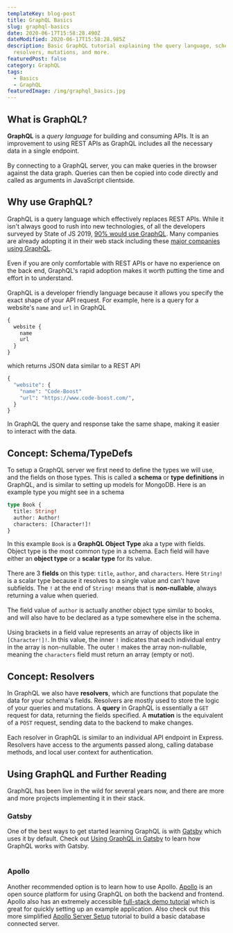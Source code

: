 ```yaml
---
templateKey: blog-post
title: GraphQL Basics
slug: graphql-basics
date: 2020-06-17T15:58:28.490Z
dateModified: 2020-06-17T15:58:28.985Z
description: Basic GraphQL tutorial explaining the query language, schema,
  resolvers, mutations, and more.
featuredPost: false
category: GraphQL
tags:
  - Basics
  - GraphQL
featuredImage: /img/graphql_basics.jpg
---
```

## What is GraphQL?

**GraphQL** is a _query language_ for building and consuming APIs. It is an improvement to
using REST APIs as GraphQL includes all the necessary data in a single endpoint.  
&nbsp;  
By connecting to a GraphQL server, you can make queries in the browser against the data
graph. Queries can then be copied into code directly and called as arguments in JavaScript
clientside.

## Why use GraphQL?

GraphQL is a query language which effectively replaces REST APIs. While it isn't always
good to rush into new technologies, of all the developers surveyed by State of JS 2019,
[90% would use GraphQL](https://2019.stateofjs.com/data-layer/graphql/). Many companies
are already adopting it in their web stack including these
[major companies using GraphQL](https://graphql.org/users/).  
&nbsp;  
Even if you are only comfortable with REST APIs or have no experience on the back end,
GraphQL's rapid adoption makes it worth putting the time and effort in to understand.  
&nbsp;  
GraphQL is a developer friendly language because it allows you specify the exact shape of
your API request. For example, here is a query for a website's `name` and `url` in GraphQL

```graphql
{
  website {
    name
    url
  }
}
```

which returns JSON data similar to a REST API

```graphql
{
  "website": {
    "name": "Code-Boost"
    "url": "https://www.code-boost.com/",
  }
}
```

In GraphQL the query and response take the same shape, making it easier to interact with
the data.

## Concept: Schema/TypeDefs

To setup a GraphQL server we first need to define the types we will use, and the fields on
those types. This is called a **schema** or **type definitions** in GraphQL, and is
similar to setting up models for MongoDB. Here is an example type you might see in a
schema

```graphql
type Book {
  title: String!
  author: Author!
  characters: [Character!]!
}
```

In this example `Book` is a **GraphQL Object Type** aka a type with fields. Object type is
the most common type in a schema. Each field will have either an **object type** or a
**scalar type** for its value.  
&nbsp;  
There are 3 **fields** on this type: `title`, `author`, and `characters`. Here `String!`
is a scalar type because it resolves to a single value and can't have subfields. The `!`
at the end of `String!` means that is **non-nullable**, always returning a value when
queried.  
&nbsp;  
The field value of `author` is actually another object type similar to books, and will
also have to be declared as a type somewhere else in the schema.  
&nbsp;  
Using brackets in a field value represents an array of objects like in `[Character!]!`. In
this value, the inner `!` indicates that each individual entry in the array is
non-nullable. The outer `!` makes the array non-nullable, meaning the `characters` field
must return an array (empty or not).

## Concept: Resolvers

In GraphQL we also have **resolvers**, which are functions that populate the data for your
schema's fields. Resolvers are mostly used to store the logic of your queries and
mutations. A **query** in GraphQL is essentially a `GET` request for data, returning the
fields specified. A **mutation** is the equivalent of a `POST` request, sending data to
the backend to make changes.  
&nbsp;  
Each resolver in GraphQL is similar to an individual API endpoint in Express. Resolvers
have access to the arguments passed along, calling database methods, and local user
context for authentication.

## Using GraphQL and Further Reading

GraphQL has been live in the wild for several years now, and there are more and more
projects implementing it in their stack.

### Gatsby

One of the best ways to get started learning GraphQL is with
[Gatsby](https://www.gatsbyjs.org/) which uses it by default. Check out
[Using GraphQL in Gatsby](https://www.code-boost.com/using-graphql-in-gatsby/) to learn
how GraphQL works with Gatsby.  
&nbsp;

### Apollo

Another recommended option is to learn how to use Apollo.
[Apollo](https://www.apollographql.com/docs/) is an open source platform for using GraphQL
on both the backend and frontend. Apollo also has an extremely accessible
[full-stack demo tutorial](https://www.apollographql.com/docs/tutorial/introduction) which
is great for quickly setting up an example application. Also check out this more
simplified [Apollo Server Setup](https://www.code-boost.com/apollo-server-setup/) tutorial
to build a basic database connected server.
